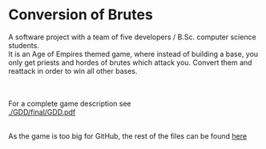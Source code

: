 # Conversion of Brutes

A software project with a team of five developers / B.Sc. computer science students.<br>
It is an Age of Empires themed game, where instead of building a base, you only get priests and hordes
of brutes which attack you.
Convert them and reattack in order to win all other bases.<br><br><br>


For a complete game description see<br>
<a href=https://github.com/luifire/conversion_of_brutes/blob/6ee300a53aaca2fcf01c33dc0c2b992a5b8cbd20/GDD/final/GDD.pdf>./GDD/final/GDD.pdf</a><br><br>

As the game is too big for GitHub, the rest of the files can be found <a href=https://mega.nz/folder/B9EWCZob#xJGBAF6-UABwXYDGwyd03Q>here</a>
<br>



